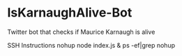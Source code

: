 # IsKarnaughAlive-Bot
Twitter bot that checks if Maurice Karnaugh is alive

SSH Instructions
nohup node index.js & 
ps -ef|grep nohup
